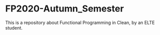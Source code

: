 # FP2020-Autumn_Semester

This is a repository about Functional Programming in Clean, by an ELTE student.
